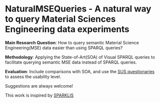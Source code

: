 # NaturalMSEQueries - A natural way to query Material Sciences Engineering data experiments

**Main Research Question**: How to query semantic Material Science Engineering(MSE) data easier than using SPARQL queries? 

**Methodology**: Applying the State-of-Art(SOA) of Visual SPARQL queries to facilitate querying 
semantic MSE data instead of SPARQL queries.

**Evaluation**: Include comparisons with SOA, and use the [SUS questionaries](http://www.measuringu.com/sus.php) 
to assess the usability level. 

Suggestions are always welcome!

This work is inspired by [SPARKLIS](http://www.irisa.fr/LIS/ferre/sparklis)
